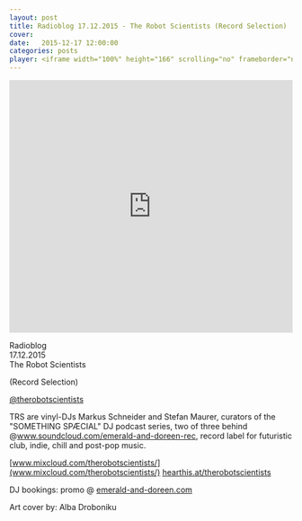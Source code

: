 ```yaml
---
layout: post
title: Radioblog 17.12.2015 - The Robot Scientists (Record Selection)
cover:
date:   2015-12-17 12:00:00
categories: posts
player: <iframe width="100%" height="166" scrolling="no" frameborder="no" src="https://w.soundcloud.com/player/?url=https%3A//api.soundcloud.com/tracks/237198863&amp;color=ff5500&amp;auto_play=false&amp;hide_related=false&amp;show_comments=true&amp;show_user=true&amp;show_reposts=false"></iframe>
---
```


<iframe width="100%" height="450" scrolling="no" frameborder="no" src="https://w.soundcloud.com/player/?url=https%3A//api.soundcloud.com/tracks/237198863&amp;auto_play=false&amp;hide_related=false&amp;show_comments=true&amp;show_user=true&amp;show_reposts=false&amp;visual=true"></iframe>

Radioblog <br/>
17.12.2015 <br/>
The Robot Scientists

(Record Selection)

[@therobotscientists](https://soundcloud.com/therobotscientists)

TRS are vinyl-DJs Markus Schneider and Stefan Maurer, curators of the "SOMETHING SPÆCIAL" DJ podcast series, two of three behind @www.soundcloud.com/emerald-and-doreen-rec, record label for futuristic club, indie, chill and post-pop music.

[www.mixcloud.com/therobotscientists/](www.mixcloud.com/therobotscientists/)
[hearthis.at/therobotscientists](hearthis.at/therobotscientists)

DJ bookings: promo @ [emerald-and-doreen.com](http://emerald-and-doreen.com)

Art cover by:
Alba Droboniku
